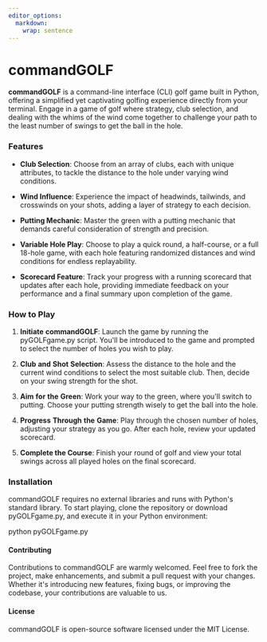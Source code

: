 ```yaml
---
editor_options: 
  markdown: 
    wrap: sentence
---
```


# commandGOLF

**commandGOLF** is a command-line interface (CLI) golf game built in Python, offering a simplified yet captivating golfing experience directly from your terminal.
Engage in a game of golf where strategy, club selection, and dealing with the whims of the wind come together to challenge your path to the least number of swings to get the ball in the hole.

### **Features** 

-   **Club Selection**: Choose from an array of clubs, each with unique attributes, to tackle the distance to the hole under varying wind conditions.

-   **Wind Influence**: Experience the impact of headwinds, tailwinds, and crosswinds on your shots, adding a layer of strategy to each decision.

-   **Putting Mechanic**: Master the green with a putting mechanic that demands careful consideration of strength and precision.

-   **Variable Hole Play**: Choose to play a quick round, a half-course, or a full 18-hole game, with each hole featuring randomized distances and wind conditions for endless replayability.

-   **Scorecard Feature**: Track your progress with a running scorecard that updates after each hole, providing immediate feedback on your performance and a final summary upon completion of the game.

### **How to Play** 

1.  **Initiate** **commandGOLF**: Launch the game by running the pyGOLFgame.py script.
    You'll be introduced to the game and prompted to select the number of holes you wish to play.

2.  **Club** **and** **Shot** **Selection**: Assess the distance to the hole and the current wind conditions to select the most suitable club.
    Then, decide on your swing strength for the shot.

3.  **Aim** **for** **the** **Green**: Work your way to the green, where you'll switch to putting.
    Choose your putting strength wisely to get the ball into the hole.

4.  **Progress** **Through** **the** **Game**: Play through the chosen number of holes, adjusting your strategy as you go.
    After each hole, review your updated scorecard.

5.  **Complete the Course**: Finish your round of golf and view your total swings across all played holes on the final scorecard.

### **Installation** 

commandGOLF requires no external libraries and runs with Python's standard library.
To start playing, clone the repository or download pyGOLFgame.py, and execute it in your Python environment:

python pyGOLFgame.py

#### **Contributing** 

Contributions to commandGOLF are warmly welcomed.
Feel free to fork the project, make enhancements, and submit a pull request with your changes.
Whether it's introducing new features, fixing bugs, or improving the codebase, your contributions are valuable to us.

#### **License** 

commandGOLF is open-source software licensed under the MIT License.

